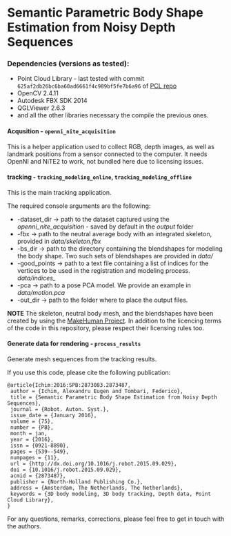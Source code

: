
Semantic Parametric Body Shape Estimation from Noisy Depth Sequences
====================================================================


### Dependencies (versions as tested):


* Point Cloud Library - last tested with commit `625af2db26bc6ba60ad6661f4c989bf5fe7b6a96` of [PCL repo](https://github.com/PointCloudLibrary/pcl)
* OpenCV 2.4.11
* Autodesk FBX SDK 2014 
* QGLViewer 2.6.3
* and all the other libraries necessary the compile the previous ones.



#### Acqusition - `openni_nite_acquisition`
This is a helper application used to collect RGB, depth images, as well as landmark positions from a sensor connected to the computer. It needs OpenNI and NiTE2 to work, not bundled here due to licensing issues.


#### tracking - `tracking_modeling_online`, `tracking_modeling_offline`
This is the main tracking application.

The required console arguments are the following:
* -dataset_dir -> path to the dataset captured using the *openni_nite_acquisition* - saved by default in the *output* folder
* -fbx -> path to the neutral average body with an integrated skeleton, provided in *data/skeleton.fbx*
* -bs_dir -> path to the directory containing the blendshapes for modeling the body shape. Two such sets of blendshapes are provided in *data/*
* -good_points -> path to a text file containing a list of indices for the vertices to be used in the registration and modeling process. *data/indices_* 
* -pca -> path to a pose PCA model. We provide an example in *data/motion.pca*
* -out_dir -> path to the folder where to place the output files.


**NOTE** The skeleton, neutral body mesh, and the blendshapes have been created by using the [MakeHuman Project](http://www.makehuman.org/). In addition to the licencing terms of the code in this repository, please respect their licensing rules too.

#### Generate data for rendering - `process_results`
Generate mesh sequences from the tracking results.




If you use this code, please cite the following publication:

```
@article{Ichim:2016:SPB:2873083.2873487,
 author = {Ichim, Alexandru Eugen and Tombari, Federico},
 title = {Semantic Parametric Body Shape Estimation from Noisy Depth Sequences},
 journal = {Robot. Auton. Syst.},
 issue_date = {January 2016},
 volume = {75},
 number = {PB},
 month = jan,
 year = {2016},
 issn = {0921-8890},
 pages = {539--549},
 numpages = {11},
 url = {http://dx.doi.org/10.1016/j.robot.2015.09.029},
 doi = {10.1016/j.robot.2015.09.029},
 acmid = {2873487},
 publisher = {North-Holland Publishing Co.},
 address = {Amsterdam, The Netherlands, The Netherlands},
 keywords = {3D body modeling, 3D body tracking, Depth data, Point Cloud Library},
} 
```

For any questions, remarks, corrections, please feel free to get in touch with the authors.